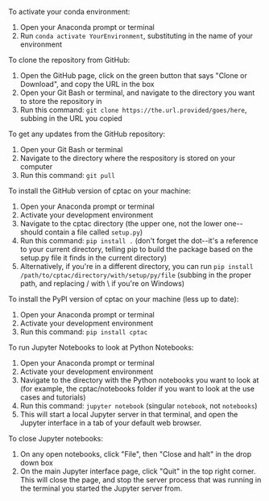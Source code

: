 To activate your conda environment:
1. Open your Anaconda prompt or terminal
2. Run `conda activate YourEnvironment`, substituting in the name of your environment

To clone the repository from GitHub:
1. Open the GitHub page, click on the green button that says "Clone or Download", and copy the URL in the box
2. Open your Git Bash or terminal, and navigate to the directory you want to store the repository in
3. Run this command: `git clone https://the.url.provided/goes/here`, subbing in the URL you copied

To get any updates from the GitHub repository:
1. Open your Git Bash or terminal
2. Navigate to the directory where the respository is stored on your computer
3. Run this command: `git pull`

To install the GitHub version of cptac on your machine:
1. Open your Anaconda prompt or terminal
2. Activate your development environment
3. Navigate to the cptac directory (the upper one, not the lower one--should contain a file called `setup.py`)
4. Run this command: `pip install .` (don't forget the dot--it's a reference to your current directory, telling pip to build the package based on the setup.py file it finds in the current directory)
5. Alternatively, if you're in a different directory, you can run `pip install /path/to/cptac/directory/with/setup/py/file` (subbing in the proper path, and replacing / with \ if you're on Windows)

To install the PyPI version of cptac on your machine (less up to date):
1. Open your Anaconda prompt or terminal
2. Activate your development environment
3. Run this command: `pip install cptac`

To run Jupyter Notebooks to look at Python Notebooks:
1. Open your Anaconda prompt or terminal
2. Activate your development environment
3. Navigate to the directory with the Python notebooks you want to look at (for example, the cptac/notebooks folder if you want to look at the use cases and tutorials)
4. Run this command: `jupyter notebook` (singular `notebook`, not `notebooks`)
5. This will start a local Jupyter server in that terminal, and open the Jupyter interface in a tab of your default web browser.

To close Jupyter notebooks:
1. On any open notebooks, click "File", then "Close and halt" in the drop down box
2. On the main Jupyter interface page, click "Quit" in the top right corner. This will close the page, and stop the server process that was running in the terminal you started the Jupyter server from.
